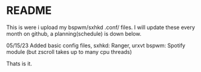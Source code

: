 # README
This is were i upload my bspwm/sxhkd .conf/ files.
I will update these every month on github, a planning(schedule) is down below.


05/15/23
Added basic config files, sxhkd: Ranger, urxvt
                          bspwm: Spotify module (but zscroll takes up to many cpu threads)
                          
Thats is it.

